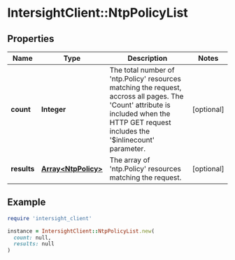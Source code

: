 # IntersightClient::NtpPolicyList

## Properties

| Name | Type | Description | Notes |
| ---- | ---- | ----------- | ----- |
| **count** | **Integer** | The total number of &#39;ntp.Policy&#39; resources matching the request, accross all pages. The &#39;Count&#39; attribute is included when the HTTP GET request includes the &#39;$inlinecount&#39; parameter. | [optional] |
| **results** | [**Array&lt;NtpPolicy&gt;**](NtpPolicy.md) | The array of &#39;ntp.Policy&#39; resources matching the request. | [optional] |

## Example

```ruby
require 'intersight_client'

instance = IntersightClient::NtpPolicyList.new(
  count: null,
  results: null
)
```

